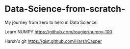 # Data-Science-from-scratch-
My journey from zero to hero in Data Science.

Learn NUMPY https://github.com/rougier/numpy-100

Harsh's git https://gist.github.com/HarshCasper
